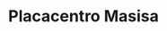 ---
title: "Placacentro Masisa"
url: /caracas/placacentro-masisa-carretera-petare-santa-lucia/
shop: comercio
---